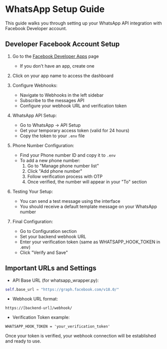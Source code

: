 # WhatsApp Setup Guide

This guide walks you through setting up your WhatsApp API integration with Facebook Developer account.

## Developer Facebook Account Setup

1. Go to the [Facebook Developer Apps](https://developers.facebook.com/apps/) page
   - If you don't have an app, create one

2. Click on your app name to access the dashboard

3. Configure Webhooks:
   - Navigate to Webhooks in the left sidebar
   - Subscribe to the messages API
   - Configure your webhook URL and verification token

4. WhatsApp API Setup:
   - Go to WhatsApp -> API Setup
   - Get your temporary access token (valid for 24 hours)
   - Copy the token to your `.env` file

5. Phone Number Configuration:
   - Find your Phone number ID and copy it to `.env`
   - To add a new phone number:
     1. Go to "Manage phone number list"
     2. Click "Add phone number"
     3. Follow verification process with OTP
     4. Once verified, the number will appear in your "To" section

6. Testing Your Setup:
   - You can send a test message using the interface
   - You should receive a default template message on your WhatsApp number

7. Final Configuration:
   - Go to Configuration section
   - Set your backend webhook URL
   - Enter your verification token (same as WHATSAPP_HOOK_TOKEN in .env)
   - Click "Verify and Save"

## Important URLs and Settings

- API Base URL (for whatsapp_wrapper.py):
```python
self.base_url = "https://graph.facebook.com/v18.0/"
```

- Webhook URL format:
```
https://[backend-url]/webhook/
```

- Verification Token example:
```
WHATSAPP_HOOK_TOKEN = 'your_verification_token'
```

Once your token is verified, your webhook connection will be established and ready to use.

